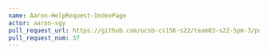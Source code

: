 ```yaml
---
name: Aaron-HelpRequest-IndexPage
actor: aaron-sgy
pull_request_url: https://github.com/ucsb-cs156-s22/team03-s22-5pm-3/pull/57
pull_request_num: 57
---
```

